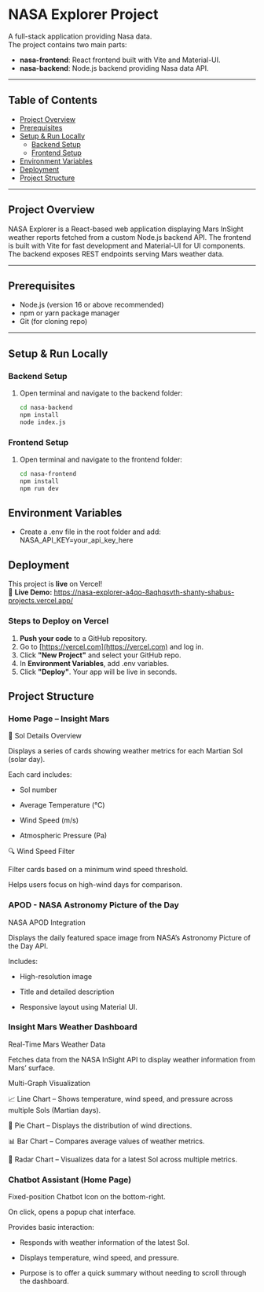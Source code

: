 
# NASA Explorer Project

A full-stack application providing Nasa data.  
The project contains two main parts:

- **nasa-frontend**: React frontend built with Vite and Material-UI.  
- **nasa-backend**: Node.js backend providing Nasa data API.

---

## Table of Contents

- [Project Overview](#project-overview)  
- [Prerequisites](#prerequisites)  
- [Setup & Run Locally](#setup--run-locally)  
  - [Backend Setup](#backend-setup)  
  - [Frontend Setup](#frontend-setup)  
- [Environment Variables](#environment-variables)  
- [Deployment](#deployment)   
- [Project Structure](#project-structure)  

---

## Project Overview

NASA Explorer is a React-based web application displaying Mars InSight weather reports fetched from a custom Node.js backend API. The frontend is built with Vite for fast development and Material-UI for UI components. The backend exposes REST endpoints serving Mars weather data.

---

## Prerequisites

- Node.js (version 16 or above recommended)  
- npm or yarn package manager  
- Git (for cloning repo)

---

## Setup & Run Locally

### Backend Setup

1. Open terminal and navigate to the backend folder:  
   ```bash
   cd nasa-backend
   npm install
   node index.js

   
  ### Frontend Setup
  
1. Open terminal and navigate to the frontend folder:
     ```bash
   cd nasa-frontend
   npm install
   npm run dev
     
## Environment Variables
- Create a .env file in the root folder and add:
   NASA_API_KEY=your_api_key_here

## Deployment
This project is **live** on Vercel!  
🔗 **Live Demo:** https://nasa-explorer-a4qo-8aqhqsvth-shanty-shabus-projects.vercel.app/

### Steps to Deploy on Vercel

1. **Push your code** to a GitHub repository.
2. Go to [https://vercel.com](https://vercel.com) and log in.
3. Click **"New Project"** and select your GitHub repo.
4. In **Environment Variables**, add .env variables.
5. Click **"Deploy"**. Your app will be live in seconds.

## Project Structure
 ### Home Page – Insight Mars 
📅 Sol Details Overview

Displays a series of cards showing weather metrics for each Martian Sol (solar day).

Each card includes:

* Sol number

* Average Temperature (°C)

* Wind Speed (m/s)

* Atmospheric Pressure (Pa)

🔍 Wind Speed Filter

Filter cards based on a minimum wind speed threshold.

Helps users focus on high-wind days for comparison.

### APOD - NASA Astronomy Picture of the Day

NASA APOD Integration

Displays the daily featured space image from NASA’s Astronomy Picture of the Day API.

Includes:

* High-resolution image

* Title and detailed description

* Responsive layout using Material UI.

### Insight Mars Weather Dashboard

 Real-Time Mars Weather Data

Fetches data from the NASA InSight API to display weather information from Mars’ surface.

Multi-Graph Visualization

📈 Line Chart – Shows temperature, wind speed, and pressure across multiple Sols (Martian days).

🥧 Pie Chart – Displays the distribution of wind directions.

📊 Bar Chart – Compares average values of weather metrics.

📡 Radar Chart – Visualizes data for a latest Sol across multiple metrics.

###  Chatbot Assistant (Home Page)

Fixed-position Chatbot Icon on the bottom-right.

On click, opens a popup chat interface.

Provides basic interaction:

* Responds with weather information of the latest Sol.

* Displays temperature, wind speed, and pressure.

* Purpose is to offer a quick summary without needing to scroll through the dashboard.





